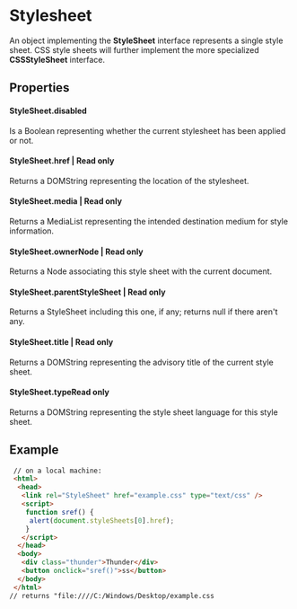 # Stylesheet
An object implementing the **StyleSheet** interface represents a single style sheet. CSS style sheets will further implement the more specialized **CSSStyleSheet** interface.

## Properties
#### StyleSheet.disabled
Is a Boolean representing whether the current stylesheet has been applied or not.
#### StyleSheet.href | Read only
Returns a DOMString representing the location of the stylesheet.
#### StyleSheet.media | Read only
Returns a MediaList representing the intended destination medium for style information.
#### StyleSheet.ownerNode | Read only
Returns a Node associating this style sheet with the current document.
#### StyleSheet.parentStyleSheet | Read only
Returns a StyleSheet including this one, if any; returns null if there aren't any.
#### StyleSheet.title | Read only
Returns a DOMString representing the advisory title of the current style sheet.
#### StyleSheet.typeRead only
Returns a DOMString representing the style sheet language for this style sheet.

## Example
```html
 // on a local machine: 
 <html> 
  <head> 
   <link rel="StyleSheet" href="example.css" type="text/css" /> 
   <script> 
    function sref() { 
     alert(document.styleSheets[0].href); 
    }
   </script> 
  </head> 
  <body> 
   <div class="thunder">Thunder</div>
   <button onclick="sref()">ss</button>
  </body> 
 </html>
// returns "file:////C:/Windows/Desktop/example.css

```